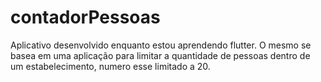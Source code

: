 # contadorPessoas

 Aplicativo desenvolvido enquanto estou aprendendo flutter. O mesmo se basea em uma aplicação para limitar a quantidade de pessoas dentro de um estabelecimento, numero esse limitado a 20.
